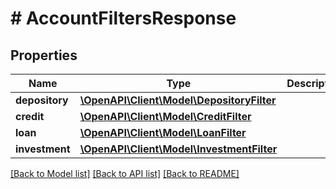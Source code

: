 # # AccountFiltersResponse

## Properties

Name | Type | Description | Notes
------------ | ------------- | ------------- | -------------
**depository** | [**\OpenAPI\Client\Model\DepositoryFilter**](DepositoryFilter.md) |  | [optional]
**credit** | [**\OpenAPI\Client\Model\CreditFilter**](CreditFilter.md) |  | [optional]
**loan** | [**\OpenAPI\Client\Model\LoanFilter**](LoanFilter.md) |  | [optional]
**investment** | [**\OpenAPI\Client\Model\InvestmentFilter**](InvestmentFilter.md) |  | [optional]

[[Back to Model list]](../../README.md#models) [[Back to API list]](../../README.md#endpoints) [[Back to README]](../../README.md)
